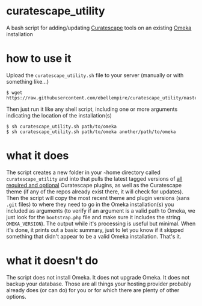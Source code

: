 # curatescape_utility
A bash script for adding/updating [Curatescape](https://curatescape.org) tools on an existing [Omeka](https://omeka.org/classic) installation

# how to use it
Upload the `curatescape_utility.sh` file to your server (manually or with something like...) 
```
$ wget https://raw.githubusercontent.com/ebellempire/curatescape_utility/master/curatescape_utility.sh
```
Then just run it like any shell script, including one or more arguments indicating the location of the installation(s)
```
$ sh curatescape_utility.sh path/to/omeka
$ sh curatescape_utility.sh path/to/omeka another/path/to/omeka
```

# what it does
The script creates a new folder in your `~`home directory called `curatescape_utility` and into that pulls the latest tagged versions of [all required and optional](https://github.com/CPHDH/Curatescape#server-side-setup) Curatescape plugins, as well as the Curatescape theme (if any of the repos already exist there, it will check for updates). Then the script will copy the most recent theme and plugin versions (sans `.git` files) to where they need to go in the Omeka installation(s) you included as arguments (to verify if an argument is a valid path to Omeka, we just look for the `bootstrap.php` file and make sure it includes the string `OMEKA_VERSION`). The output while it's processing is useful but minimal. When it's done, it prints out a basic summary, just to let you know if it skipped something that didn't appear to be a valid Omeka installation. That's it. 

# what it doesn't do
The script does not install Omeka. It does not upgrade Omeka. It does not backup your database. Those are all things your hosting provider probably already does (or can do) for you or for which there are plenty of other options. 
